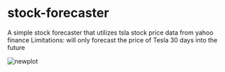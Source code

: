 # stock-forecaster
A simple stock forecaster that utilizes tsla stock price data from yahoo finance
Limitations: will only forecast the price of Tesla 30 days into the future

![newplot](https://user-images.githubusercontent.com/19918353/218901993-ed9aba6b-81a0-4b68-88aa-95fdec9f9f86.png)
